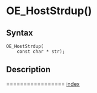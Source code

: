# OE_HostStrdup()



## Syntax

    OE_HostStrdup(
        const char * str);
## Description 

=================
[index](index.md)

